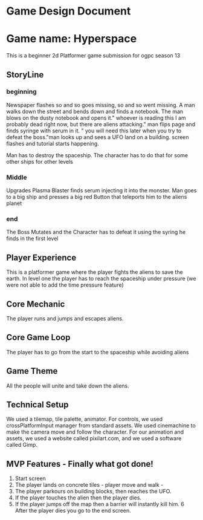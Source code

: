 # Game Design Document

# Game name: Hyperspace
This is a beginner 2d Platformer game submission for ogpc season 13

## StoryLine

### beginning
Newspaper flashes so and so goes missing, so and so went missing. A man walks down the street and bends down and finds a notebook. The man blows on the dusty notebook and opens it." whoever is reading this I am probably dead right now, but there are aliens attacking." man flips page and finds syringe with serum in it. " you will need this later when you try to defeat the boss."man looks up and sees a UFO land on a building. screen flashes and tutorial starts happening.

Man has to destroy the spaceship. The character has to do that for some other ships for other levels
### Middle
Upgrades Plasma Blaster finds serum injecting it into the monster. Man goes to a big ship and presses a big red Button that teleports him to the aliens planet

### end
The Boss Mutates and the Character has to defeat it using the syring he finds in the first level



## Player Experience
This is a platformer game where the player fights the aliens to save the earth. In level one the player has to reach the spaceship under pressure (we were not able to add the time pressure feature)

## Core Mechanic
The player runs and jumps and escapes aliens. 

## Core Game Loop
 The player has to go from the start to the spaceship while avoiding aliens

## Game Theme
All the people will unite and take down the aliens.

## Technical Setup
We used a tilemap, tile palette, animator. For controls, we used crossPlatformInput manager from standard assets. We used cinemachine to make the camera 
move and follow the character. For our animation and assets, we used a website called pixilart.com, and we used a software called Gimp. 


## MVP Features - Finally what got done!

1. Start screen
2. The player lands on concrete tiles - player move and walk - 
3. The player parkours on building blocks, then reaches the UFO.
4. If the player touches the alien then the player dies. 
5. If the player jumps off the map then a barrier will instantly kill him.
6 After the player dies you go to the end screen.
